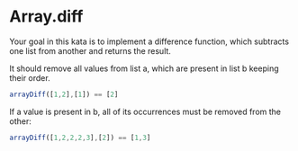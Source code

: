 # Array.diff

Your goal in this kata is to implement a difference function, which subtracts one list from another and returns the result.

It should remove all values from list a, which are present in list b keeping their order.

```javascript
arrayDiff([1,2],[1]) == [2]
```

If a value is present in b, all of its occurrences must be removed from the other:

```javascript
arrayDiff([1,2,2,2,3],[2]) == [1,3]
```
